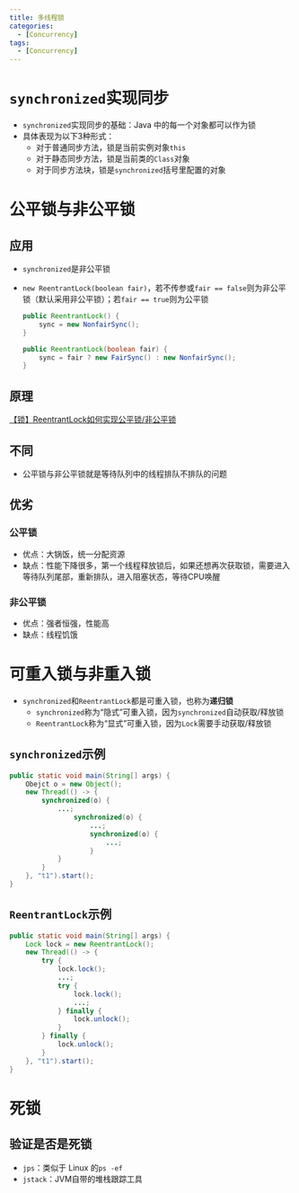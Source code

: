 ```yaml
---
title: 多线程锁
categories:
  - [Concurrency]
tags:
  - [Concurrency]
---
```



# `synchronized`实现同步

- `synchronized`实现同步的基础：Java 中的每一个对象都可以作为锁
- 具体表现为以下3种形式：
  - 对于普通同步方法，锁是当前实例对象`this`
  - 对于静态同步方法，锁是当前类的`Class`对象
  - 对于同步方法块，锁是`synchronized`括号里配置的对象

<!--more-->

# 公平锁与非公平锁

## 应用

- `synchronized`是非公平锁

- `new ReentrantLock(boolean fair)`，若不传参或`fair == false`则为非公平锁（默认采用非公平锁）；若`fair == true`则为公平锁

  ```java
  public ReentrantLock() {
      sync = new NonfairSync();
  }
  
  public ReentrantLock(boolean fair) {
      sync = fair ? new FairSync() : new NonfairSync();
  }
  ```

## 原理

[【锁】ReentrantLock如何实现公平锁/非公平锁](https://blog.csdn.net/numbbe/article/details/113243325)

## 不同

- 公平锁与非公平锁就是等待队列中的线程排队不排队的问题

## 优劣

### 公平锁

- 优点：大锅饭，统一分配资源
- 缺点：性能下降很多，第一个线程释放锁后，如果还想再次获取锁，需要进入等待队列尾部，重新排队，进入阻塞状态，等待CPU唤醒

### 非公平锁

- 优点：强者恒强，性能高
- 缺点：线程饥饿



# 可重入锁与非重入锁

- `synchronized`和`ReentrantLock`都是可重入锁，也称为**递归锁**
  - `synchronized`称为“隐式”可重入锁，因为`synchronized`自动获取/释放锁
  - `ReentrantLock`称为“显式”可重入锁，因为`Lock`需要手动获取/释放锁

## `synchronized`示例

```java
public static void main(String[] args) {
    Obejct o = new Object();
    new Thread(() -> {
        synchronized(o) {
            ...;
                synchronized(o) {
                	...;
                    synchronized(o) {
                        ...;
                    }
            }
        }
    }, "t1").start();
}
```

## `ReentrantLock`示例

```java
public static void main(String[] args) {
    Lock lock = new ReentrantLock();
    new Thread(() -> {
        try {
            lock.lock();
            ...;
            try {
            	lock.lock();
            	...; 
        	} finally {
            	lock.unlock();
            }
        } finally {
            lock.unlock();
        }
    }, "t1").start();
}
```



# 死锁

## 验证是否是死锁

- `jps`：类似于 Linux 的`ps -ef`
- `jstack`：JVM自带的堆栈跟踪工具
